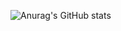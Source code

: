 ![Anurag's GitHub stats](https://github-readme-stats.vercel.app/api?username=VitorSamuel-pkg_icons=true&theme=radical)

